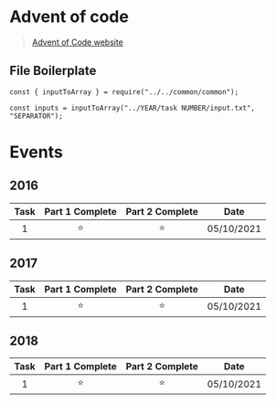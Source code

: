 # Advent of code
> [Advent of Code website](https://adventofcode.com/2021/events)


## File Boilerplate
```
const { inputToArray } = require("../../common/common");

const inputs = inputToArray("../YEAR/task NUMBER/input.txt", "SEPARATOR");
```


# Events
## 2016
| Task  | Part 1 Complete | Part 2 Complete |    Date    |
| :---: | :-------------: | :-------------: | :--------: |
|   1   |     :star:      |     :star:      | 05/10/2021 |
## 2017
| Task  | Part 1 Complete | Part 2 Complete |    Date    |
| :---: | :-------------: | :-------------: | :--------: |
|   1   |     :star:      |     :star:      | 05/10/2021 |
## 2018
| Task  | Part 1 Complete | Part 2 Complete |    Date    |
| :---: | :-------------: | :-------------: | :--------: |
|   1   |     :star:      |     :star:      | 05/10/2021 |